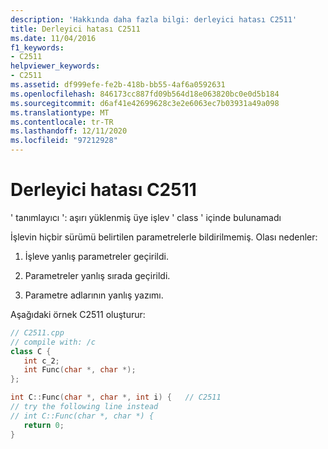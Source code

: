 ```yaml
---
description: 'Hakkında daha fazla bilgi: derleyici hatası C2511'
title: Derleyici hatası C2511
ms.date: 11/04/2016
f1_keywords:
- C2511
helpviewer_keywords:
- C2511
ms.assetid: df999efe-fe2b-418b-bb55-4af6a0592631
ms.openlocfilehash: 846173cc887fd09b564d18e063820bc0e0d5b184
ms.sourcegitcommit: d6af41e42699628c3e2e6063ec7b03931a49a098
ms.translationtype: MT
ms.contentlocale: tr-TR
ms.lasthandoff: 12/11/2020
ms.locfileid: "97212928"
---
```

# <a name="compiler-error-c2511"></a>Derleyici hatası C2511

' tanımlayıcı ': aşırı yüklenmiş üye işlev ' class ' içinde bulunamadı

İşlevin hiçbir sürümü belirtilen parametrelerle bildirilmemiş.  Olası nedenler:

1. İşleve yanlış parametreler geçirildi.

1. Parametreler yanlış sırada geçirildi.

1. Parametre adlarının yanlış yazımı.

Aşağıdaki örnek C2511 oluşturur:

```cpp
// C2511.cpp
// compile with: /c
class C {
   int c_2;
   int Func(char *, char *);
};

int C::Func(char *, char *, int i) {   // C2511
// try the following line instead
// int C::Func(char *, char *) {
   return 0;
}
```
